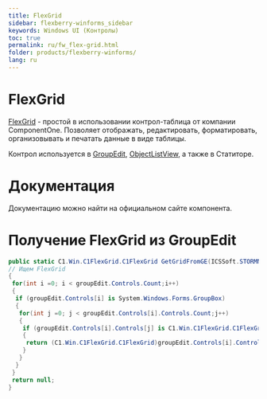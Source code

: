 ```yaml
---
title: FlexGrid
sidebar: flexberry-winforms_sidebar
keywords: Windows UI (Контролы)
toc: true
permalink: ru/fw_flex-grid.html
folder: products/flexberry-winforms/
lang: ru
---
```


# FlexGrid
[FlexGrid](http://www.componentone.com/SuperProducts/FlexGridWinForms/) - простой в использовании контрол-таблица от компании ComponentOne. Позволяет отображать, редактировать, форматировать, организовывать и печатать данные в виде таблицы.

Контрол используется в [GroupEdit](fw_group-edit.html), [ObjectListView](fw_objectlistview.html), а также в Статиторе.


# Документация
Документацию можно найти на официальном сайте компонента.

# Получение FlexGrid из GroupEdit

```csharp
public static C1.Win.C1FlexGrid.C1FlexGrid GetGridFromGE(ICSSoft.STORMNET.Windows.Forms.GroupEditBase groupEdit)
// Ищем FlexGrid 
{
 for(int i =0; i < groupEdit.Controls.Count;i++)
 {
  if (groupEdit.Controls[i] is System.Windows.Forms.GroupBox)
  {
   for(int j =0; j < groupEdit.Controls[i].Controls.Count;j++)
   {
    if (groupEdit.Controls[i].Controls[j] is C1.Win.C1FlexGrid.C1FlexGrid)
    {
     return (C1.Win.C1FlexGrid.C1FlexGrid)groupEdit.Controls[i].Controls[j];
    }
   }
  }
 }
 return null;
}
```
